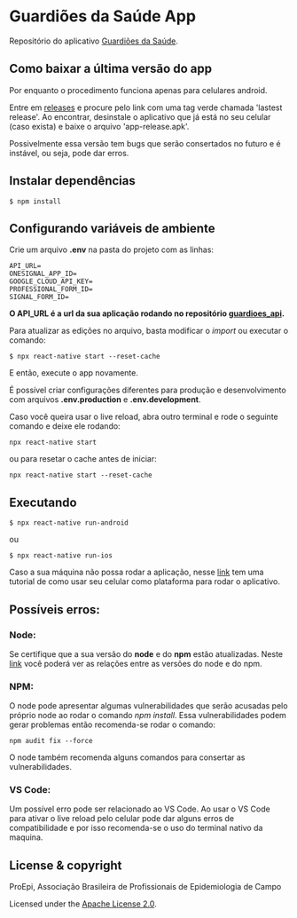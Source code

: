 # Guardiões da Saúde App

Repositório do aplicativo [Guardiões da Saúde](https://linktr.ee/guardioesdasaude).

## Como baixar a última versão do app

Por enquanto o procedimento funciona apenas para celulares android.

Entre em [releases](https://github.com/proepidesenvolvimento/guardioes-app/releases) e procure pelo link com uma tag verde chamada 'lastest release'. Ao encontrar, desinstale o aplicativo que já está no seu celular (caso exista) e baixe o arquivo 'app-release.apk'.

Possivelmente essa versão tem bugs que serão consertados no futuro e é instável, ou seja, pode dar erros.

## Instalar dependências

```shell
$ npm install
```

## Configurando variáveis de ambiente

Crie um arquivo **.env** na pasta do projeto com as linhas:

```shell
API_URL=
ONESIGNAL_APP_ID=
GOOGLE_CLOUD_API_KEY=
PROFESSIONAL_FORM_ID=
SIGNAL_FORM_ID=
```

**O API_URL é a url da sua aplicação rodando no repositório [guardioes_api](https://github.com/ProEpiDesenvolvimento/guardioes-api).**

Para atualizar as edições no arquivo, basta modificar o _import_ ou executar o comando:

```shell
$ npx react-native start --reset-cache
```

E então, execute o app novamente.

É possível criar configurações diferentes para produção e desenvolvimento com arquivos **.env.production** e **.env.development**.

Caso você queira usar o live reload, abra outro terminal e rode o seguinte comando e deixe ele rodando:

```shell
npx react-native start
```

ou para resetar o cache antes de iniciar:

```shell
npx react-native start --reset-cache
```

## Executando

```shell
$ npx react-native run-android
```

ou

```shell
$ npx react-native run-ios
```

Caso a sua máquina não possa rodar a aplicação, nesse [link](https://reactnative.dev/docs/running-on-device) tem uma tutorial de como usar seu celular como plataforma para rodar o aplicativo.

## Possíveis erros:

### Node:

Se certifique que a sua versão do **node** e do **npm** estão atualizadas. Neste [link](https://nodejs.org/pt-br/download/releases/) você poderá ver as relações entre as versões do node e do npm.

### NPM:

O node pode apresentar algumas vulnerabilidades que serão acusadas pelo próprio node ao rodar o comando _npm install_. Essa vulnerabilidades podem gerar problemas então recomenda-se rodar o comando:

```Shell
npm audit fix --force
```

O node também recomenda alguns comandos para consertar as vulnerabilidades.

### VS Code:

Um possível erro pode ser relacionado ao VS Code. Ao usar o VS Code para ativar o live reload pelo celular pode dar alguns erros de compatibilidade e por isso recomenda-se o uso do terminal nativo da maquina.

## License & copyright

ProEpi, Associação Brasileira de Profissionais de Epidemiologia de Campo

Licensed under the [Apache License 2.0](LICENSE.md).
